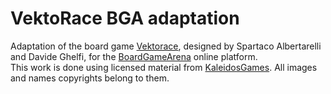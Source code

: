 # VektoRace BGA adaptation
Adaptation of the board game [Vektorace](https://boardgamegeek.com/boardgame/256839/vektorace), designed by Spartaco Albertarelli and Davide Ghelfi, for the [BoardGameArena](https://boardgamearena.com/welcome) online platform.  
This work is done using licensed material from [KaleidosGames](https://www.kaleidosgames.com/?fbclid=IwAR0Y_Knusj6HP2WsW8rkUym2sjf-KDUsx2dpIA65Hy0I4E2KwzpD2GGf0Ek). All images and names copyrights belong to them.

